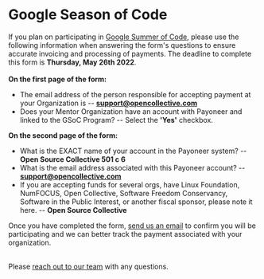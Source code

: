 # Google Season of Code

If you plan on participating in [Google Summer of Code](https://opencollective.com/redirect?url=https%3A%2F%2Fsummerofcode.withgoogle.com%2Fprograms%2F2022), please use the following information when answering the form's questions to ensure accurate invoicing and processing of payments. The deadline to complete this form is **Thursday, May 26th 2022**.\
\
**On the first page of the form:**

* The email address of the person responsible for accepting payment at your Organization is -- **support@opencollective.com**
* Does your Mentor Organization have an account with Payoneer and linked to the GSoC Program? -- Select the **'Yes'** checkbox.

**On the second page of the form:**

* What is the EXACT name of your account in the Payoneer system? --\
  **Open Source Collective 501 c 6**
* What is the email address associated with this Payoneer account? -- **support@opencollective.com**
* If you are accepting funds for several orgs, have Linux Foundation, NumFOCUS, Open Collective, Software Freedom Conservancy, Software in the Public Interest, or another fiscal sponsor, please note it here. -- **Open Source Collective**

Once you have completed the form, [send us an email](https://opencollective.com/contact) to confirm you will be participating and we can better track the payment associated with your organization.

\
Please [reach out to our team](https://opencollective.com/contact) with any questions. &#x20;
